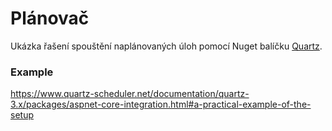 # Plánovač

Ukázka řašení spouštění naplánovaných úloh pomocí Nuget balíčku [Quartz](https://www.quartz-scheduler.net/).

### Example
https://www.quartz-scheduler.net/documentation/quartz-3.x/packages/aspnet-core-integration.html#a-practical-example-of-the-setup
